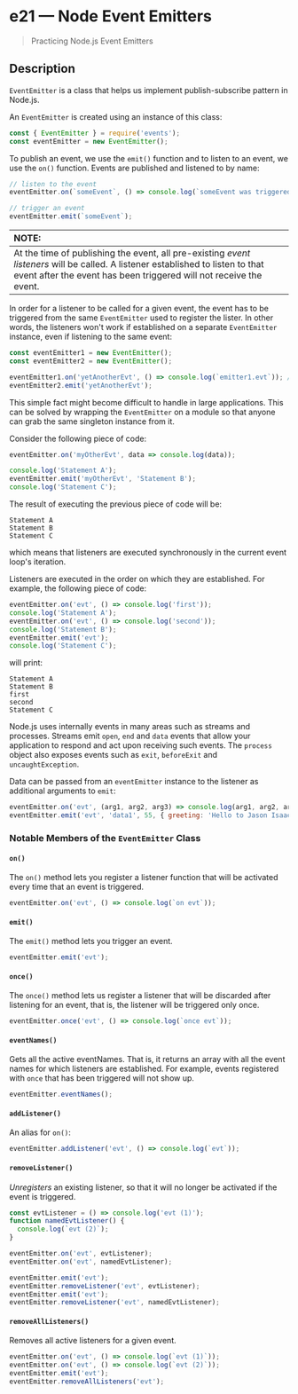 # e21 &mdash; Node Event Emitters
> Practicing Node.js Event Emitters

## Description
`EventEmitter` is a class that helps us implement publish-subscribe pattern in Node.js.

An `EventEmitter` is created using an instance of this class:

```javascript
const { EventEmitter } = require('events');
const eventEmitter = new EventEmitter();
```

To publish an event, we use the `emit()` function and to listen to an event, we use the `on()` function. Events are published and listened to by name:

```javascript
// listen to the event
eventEmitter.on(`someEvent`, () => console.log(`someEvent was triggered`));

// trigger an event
eventEmitter.emit(`someEvent`);
```

| NOTE: |
| :---- |
| At the time of publishing the event, all pre-existing *event listeners* will be called. A listener established to listen to that event after the event has been triggered will not receive the event. |

In order for a listener to be called for a given event, the event has to be triggered from the same `EventEmitter` used to register the lister. In other words, the listeners won't work if established on a separate `EventEmitter` instance, even if listening to the same event:

```javascript
const eventEmitter1 = new EventEmitter();
const eventEmitter2 = new EventEmitter();

eventEmitter1.on('yetAnotherEvt', () => console.log(`emitter1.evt`)); // NOOP
eventEmitter2.emit('yetAnotherEvt');
```

This simple fact might become difficult to handle in large applications. This can be solved by wrapping the `EventEmitter` on a module so that anyone can grab the same singleton instance from it.

Consider the following piece of code:

```javascript
eventEmitter.on('myOtherEvt', data => console.log(data));

console.log('Statement A');
eventEmitter.emit('myOtherEvt', 'Statement B');
console.log('Statement C');
```

The result of executing the previous piece of code will be:
```
Statement A
Statement B
Statement C
```

which means that listeners are executed synchronously in the current event loop's iteration.

Listeners are executed in the order on which they are established. For example, the following piece of code:

```javascript
eventEmitter.on('evt', () => console.log('first'));
console.log('Statement A');
eventEmitter.on('evt', () => console.log('second'));
console.log('Statement B');
eventEmitter.emit('evt');
console.log('Statement C');
```

will print:

```
Statement A
Statement B
first
second
Statement C
```

Node.js uses internally events in many areas such as streams and processes. Streams emit `open`, `end` and `data` events that allow your application to respond and act upon receiving such events. The `process` object also exposes events such as `exit`, `beforeExit` and `uncaughtException`.

Data can be passed from an `eventEmitter` instance to the listener as additional arguments to `emit`: 

```javascript
eventEmitter.on('evt', (arg1, arg2, arg3) => console.log(arg1, arg2, arg3));
eventEmitter.emit('evt', 'data1', 55, { greeting: 'Hello to Jason Isaacs '});
```


### Notable Members of the `EventEmitter` Class

#### `on()`

The `on()` method lets you register a listener function that will be activated every time that an event is triggered.

```javascript
eventEmitter.on('evt', () => console.log(`on evt`));
```

#### `emit()`

The `emit()` method lets you trigger an event.

```javascript
eventEmitter.emit('evt');
```

#### `once()`

The `once()` method lets us register a listener that will be discarded after listening for an event, that is, the listener will be triggered only once.

```javascript
eventEmitter.once('evt', () => console.log(`once evt`));
```

#### `eventNames()`

Gets all the active eventNames. That is, it returns an array with all the event names for which listeners are established. For example, events registered with `once` that has been triggered will not show up.

```javascript
eventEmitter.eventNames();
```

#### `addListener()`

An alias for `on()`:
```javascript
eventEmitter.addListener('evt', () => console.log(`evt`));
```

#### `removeListener()`

*Unregisters* an existing listener, so that it will no longer be activated if the event is triggered.

```javascript
const evtListener = () => console.log('evt (1)');
function namedEvtListener() {
  console.log(`evt (2)`);
}

eventEmitter.on('evt', evtListener);
eventEmitter.on('evt', namedEvtListener);

eventEmitter.emit('evt');
eventEmitter.removeListener('evt', evtListener);
eventEmitter.emit('evt');
eventEmitter.removeListener('evt', namedEvtListener);
```

#### `removeAllListeners()`

Removes all active listeners for a given event.

```javascript
eventEmitter.on('evt', () => console.log(`evt (1)`));
eventEmitter.on('evt', () => console.log(`evt (2)`));
eventEmitter.emit('evt');
eventEmitter.removeAllListeners('evt');
```